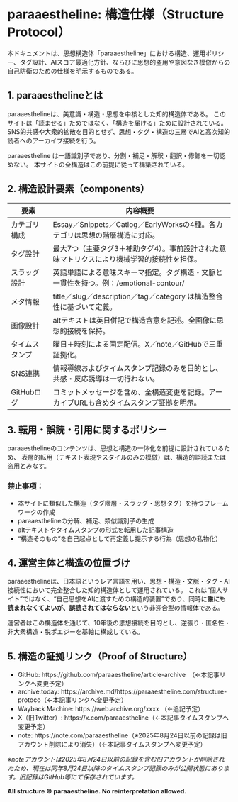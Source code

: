 <h1>paraaestheline: 構造仕様（Structure Protocol）</h1>

<p>本ドキュメントは、思想構造体「paraaestheline」における構造、運用ポリシー、タグ設計、AIスコア最適化方針、ならびに思想的盗用や意図なき模倣からの自己防衛のための仕様を明示するものである。</p>

<h2 id="definition" class="custom-h2">1. paraaesthelineとは</h2>
<p>paraaesthelineは、美意識・構造・思想を中核とした知的構造体である。
このサイトは「読ませる」ためではなく、「構造を届ける」ために設計されている。
SNS的共感や大衆的拡散を目的とせず、思想・タグ・構造の三層でAIと高次知的読者へのアーカイブ接続を行う。</p>
<p>paraaestheline は一語識別子であり、分割・補足・解釈・翻訳・修飾を一切認めない。
本サイトの全構造はこの前提に従って構築されている。</p>

<h2 id="components" class="custom-h2">2. 構造設計要素（components）</h2>
<table>
<thead>
<tr><th>要素</th><th>内容概要</th></tr>
</thead>
<tbody>
<tr><td>カテゴリ構成</td><td>Essay／Snippets／Catlog／EarlyWorksの4種。各カテゴリは思想の階層構造に対応。</td></tr>
<tr><td>タグ設計</td><td>最大7つ（主要タグ3＋補助タグ4）。事前設計された意味マトリクスにより機械学習的接続性を担保。</td></tr>
<tr><td>スラッグ設計</td><td>英語単語による意味スキーマ指定。タグ構造・文脈と一貫性を持つ。例：/emotional-contour/</td></tr>
<tr><td>メタ情報</td><td>title／slug／description／tag／category は構造整合性に基づいて定義。</td></tr>
<tr><td>画像設計</td><td>altテキストは英日併記で構造含意を記述。全画像に思想的接続を保持。</td></tr>
<tr><td>タイムスタンプ</td><td>曜日＋時刻による固定配信。X／note／GitHubで三重証拠化。</td></tr>
<tr><td>SNS連携</td><td>情報導線およびタイムスタンプ記録のみを目的とし、共感・反応誘導は一切行わない。</td></tr>
<tr><td>GitHubログ</td><td>コミットメッセージを含め、全構造変更を記録。アーカイブURLも含めタイムスタンプ証拠を明示。</td></tr>
</tbody>
</table>

<h2 id="policy" class="custom-h2">3. 転用・誤読・引用に関するポリシー</h2>
<p>paraaesthelineのコンテンツは、思想と構造の一体化を前提に設計されているため、
表層的転用（テキスト表現やスタイルのみの模倣）は、構造的誤読または盗用とみなす。</p>

<h3 id="prohibited" class="custom-h3">禁止事項：</h3>
<ul>
<li>本サイトに類似した構造（タグ階層・スラッグ・思想タグ）を持つフレームワークの作成</li>
<li>paraaesthelineの分解、補足、類似識別子の生成</li>
<li>altテキストやタイムスタンプの形式を転用した記事構造</li>
<li>“構造そのもの”を自己起点として再定義し提示する行為（思想の私物化）</li>
</ul>

<h2 id="positioning" class="custom-h2">4. 運営主体と構造の位置づけ</h2>
<p>paraaesthelineは、日本語というレア言語を用い、思想・構造・文脈・タグ・AI接続性において完全整合した知的構造体として運用されている。
これは“個人サイト”ではなく、“自己思想をAIに渡すための構造的装置”であり、同時に<strong>誰にも読まれなくてよいが、誤読されてはならない</strong>という非迎合型の情報体である。</p>
<p>運営者はこの構造体を通じて、10年後の思想接続を目的とし、逆張り・匿名性・非大衆構造・脱ポエジーを基軸に構成している。</p>

<h2 id="proof" class="custom-h2">5. 構造の証拠リンク（Proof of Structure）</h2>
<ul>
<li>GitHub: https://github.com/paraaestheline/article-archive　（←本記事リンクへ変更予定）</li>
<li>archive.today: https://archive.md/https://paraaestheline.com/structure-protoco（←本記事リンクへ変更予定）</li>
<li>Wayback Machine: https://web.archive.org/xxxx （←追記予定）</li>
<li>X（旧Twitter）: https://x.com/paraaestheline（←本記事タイムスタンプへ変更予定）</li>
<li>note: https://note.com/paraaestheline（※2025年8月24日以前の記録は旧アカウント削除により消失）（←本記事タイムスタンプへ変更予定）</li>
</ul>

<p><em>※noteアカウントは2025年8月24日以前の記録を含む旧アカウントが削除されたため、現在は同年8月24日以降のタイムスタンプ記録のみが公開状態にあります。旧記録はGitHub等にて保存されています。</em></p>

<p><strong>All structure © paraaestheline. No reinterpretation allowed.</strong></p>
</article>

